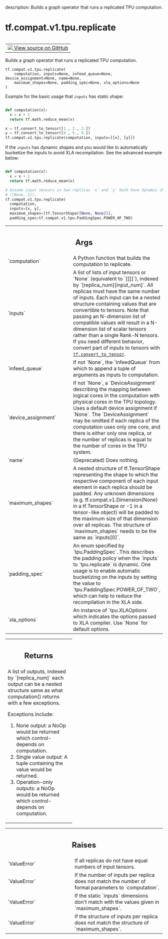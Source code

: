 description: Builds a graph operator that runs a replicated TPU computation.

<div itemscope itemtype="http://developers.google.com/ReferenceObject">
<meta itemprop="name" content="tf.compat.v1.tpu.replicate" />
<meta itemprop="path" content="Stable" />
</div>

# tf.compat.v1.tpu.replicate

<!-- Insert buttons and diff -->

<table class="tfo-notebook-buttons tfo-api nocontent" align="left">
<td>
  <a target="_blank" href="https://github.com/tensorflow/tensorflow/blob/r2.4/tensorflow/python/tpu/tpu.py#L864-L968">
    <img src="https://www.tensorflow.org/images/GitHub-Mark-32px.png" />
    View source on GitHub
  </a>
</td>
</table>



Builds a graph operator that runs a replicated TPU computation.

<pre class="devsite-click-to-copy prettyprint lang-py tfo-signature-link">
<code>tf.compat.v1.tpu.replicate(
    computation, inputs=None, infeed_queue=None, device_assignment=None, name=None,
    maximum_shapes=None, padding_spec=None, xla_options=None
)
</code></pre>



<!-- Placeholder for "Used in" -->

Example for the basic usage that `inputs` has static shape:

```python

def computation(x):
  x = x + 1
  return tf.math.reduce_mean(x)

x = tf.convert_to_tensor([1., 2., 3.])
y = tf.convert_to_tensor([4., 5., 6.])
tf.compat.v1.tpu.replicate(computation, inputs=[[x], [y]])
```

If the `inputs` has dynamic shapes and you would like to automatically
bucketize the inputs to avoid XLA recompilation. See the advanced example
below:

```python

def computation(x):
  x = x + 1
  return tf.math.reduce_mean(x)

# Assume input tensors in two replicas `x` and `y` both have dynamic shape
# ([None, 2]).
tf.compat.v1.tpu.replicate(
  computation,
  inputs=[x, y],
  maximum_shapes=[tf.TensorShape([None, None])],
  padding_spec=tf.compat.v1.tpu.PaddingSpec.POWER_OF_TWO)
```

<!-- Tabular view -->
 <table class="responsive fixed orange">
<colgroup><col width="214px"><col></colgroup>
<tr><th colspan="2"><h2 class="add-link">Args</h2></th></tr>

<tr>
<td>
`computation`
</td>
<td>
A Python function that builds the computation to replicate.
</td>
</tr><tr>
<td>
`inputs`
</td>
<td>
A list of lists of input tensors or `None` (equivalent to
`[[]]`), indexed by `[replica_num][input_num]`. All replicas must
have the same number of inputs. Each input can be a nested structure
containing values that are convertible to tensors. Note that passing an
N-dimension list of compatible values will result in a N-dimension list of
scalar tensors rather than a single Rank-N tensors. If you need different
behavior, convert part of inputs to tensors with <a href="../../../../tf/convert_to_tensor.md"><code>tf.convert_to_tensor</code></a>.
</td>
</tr><tr>
<td>
`infeed_queue`
</td>
<td>
If not `None`, the `InfeedQueue` from which to append a tuple
of arguments as inputs to computation.
</td>
</tr><tr>
<td>
`device_assignment`
</td>
<td>
If not `None`, a `DeviceAssignment` describing the
mapping between logical cores in the computation with physical cores in
the TPU topology. Uses a default device assignment if `None`. The
`DeviceAssignment` may be omitted if each replica of the computation uses
only one core, and there is either only one replica, or the number of
replicas is equal to the number of cores in the TPU system.
</td>
</tr><tr>
<td>
`name`
</td>
<td>
(Deprecated) Does nothing.
</td>
</tr><tr>
<td>
`maximum_shapes`
</td>
<td>
A nested structure of tf.TensorShape representing the shape
to which the respective component of each input element in each replica
should be padded. Any unknown dimensions (e.g.
tf.compat.v1.Dimension(None) in a tf.TensorShape or -1 in a tensor-like
object) will be padded to the maximum size of that dimension over all
replicas. The structure of `maximum_shapes` needs to be the same as
`inputs[0]`.
</td>
</tr><tr>
<td>
`padding_spec`
</td>
<td>
An enum specified by `tpu.PaddingSpec`. This describes the
padding policy when the `inputs` to `tpu.replicate` is dynamic.
One usage is to enable automatic bucketizing on the inputs by setting the
value to `tpu.PaddingSpec.POWER_OF_TWO`, which can help to reduce the
recompilation in the XLA side.
</td>
</tr><tr>
<td>
`xla_options`
</td>
<td>
An instance of `tpu.XLAOptions` which indicates the options
passed to XLA compiler. Use `None` for default options.
</td>
</tr>
</table>



<!-- Tabular view -->
 <table class="responsive fixed orange">
<colgroup><col width="214px"><col></colgroup>
<tr><th colspan="2"><h2 class="add-link">Returns</h2></th></tr>
<tr class="alt">
<td colspan="2">
A list of outputs, indexed by `[replica_num]` each output can be a nested
structure same as what computation() returns with a few exceptions.

Exceptions include:
1) None output: a NoOp would be returned which control-depends on
computation.
2) Single value output: A tuple containing the value would be returned.
3) Operation-only outputs: a NoOp would be returned which
control-depends on computation.
</td>
</tr>

</table>



<!-- Tabular view -->
 <table class="responsive fixed orange">
<colgroup><col width="214px"><col></colgroup>
<tr><th colspan="2"><h2 class="add-link">Raises</h2></th></tr>

<tr>
<td>
`ValueError`
</td>
<td>
If all replicas do not have equal numbers of input tensors.
</td>
</tr><tr>
<td>
`ValueError`
</td>
<td>
If the number of inputs per replica does not match
the number of formal parameters to `computation`.
</td>
</tr><tr>
<td>
`ValueError`
</td>
<td>
If the static `inputs` dimensions don't match with the values
given in `maximum_shapes`.
</td>
</tr><tr>
<td>
`ValueError`
</td>
<td>
If the structure of inputs per replica does not match
the structure of `maximum_shapes`.
</td>
</tr>
</table>

